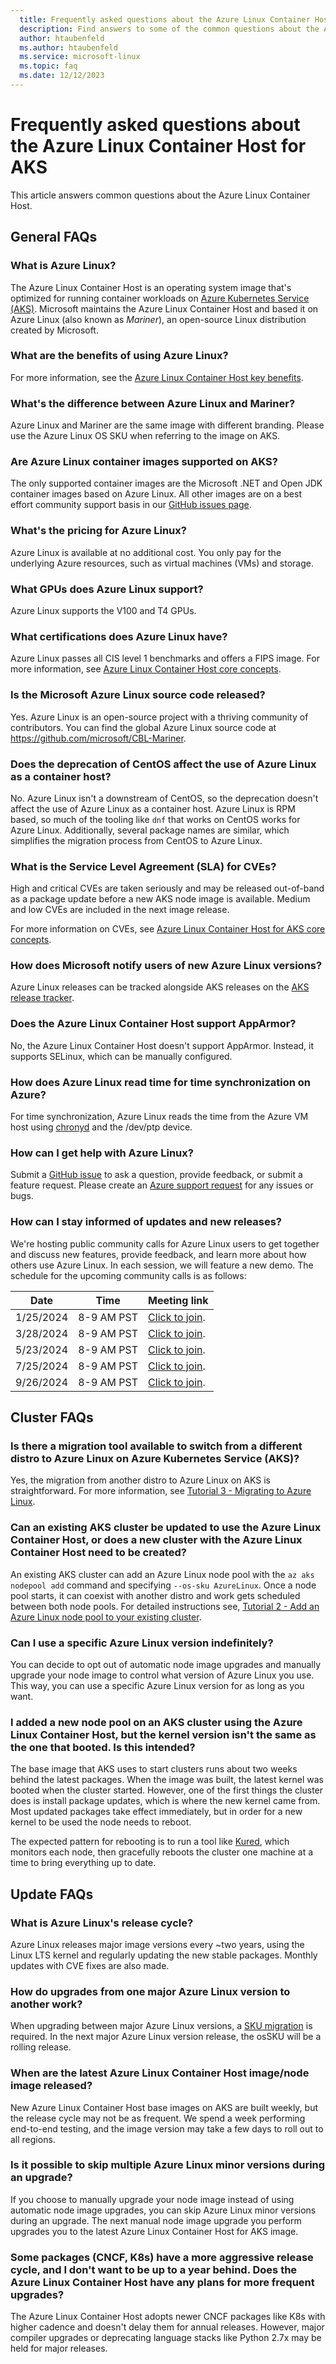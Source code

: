 ```yaml
---
  title: Frequently asked questions about the Azure Linux Container Host for AKS
  description: Find answers to some of the common questions about the Azure Linux Container Host for AKS.
  author: htaubenfeld
  ms.author: htaubenfeld
  ms.service: microsoft-linux
  ms.topic: faq
  ms.date: 12/12/2023
---
```


# Frequently asked questions about the Azure Linux Container Host for AKS

This article answers common questions about the Azure Linux Container Host.

## General FAQs

### What is Azure Linux?

The Azure Linux Container Host is an operating system image that's optimized for running container workloads on [Azure Kubernetes Service (AKS)](../aks/intro-kubernetes.md). Microsoft maintains the Azure Linux Container Host and based it on Azure Linux (also known as *Mariner*), an open-source Linux distribution created by Microsoft.

### What are the benefits of using Azure Linux?

For more information, see the [Azure Linux Container Host key benefits](./intro-azure-linux.md#azure-linux-container-host-key-benefits).

### What's the difference between Azure Linux and Mariner?

Azure Linux and Mariner are the same image with different branding. Please use the Azure Linux OS SKU when referring to the image on AKS.

### Are Azure Linux container images supported on AKS?

The only supported container images are the Microsoft .NET and Open JDK container images based on Azure Linux. All other images are on a best effort community support basis in our [GitHub issues page](https://github.com/microsoft/CBL-Mariner/issues).

### What's the pricing for Azure Linux?

Azure Linux is available at no additional cost. You only pay for the underlying Azure resources, such as virtual machines (VMs) and storage.

### What GPUs does Azure Linux support?

Azure Linux supports the V100 and T4 GPUs.

### What certifications does Azure Linux have?

Azure Linux passes all CIS level 1 benchmarks and offers a FIPS image. For more information, see [Azure Linux Container Host core concepts](./concepts-core.md).

### Is the Microsoft Azure Linux source code released?

Yes. Azure Linux is an open-source project with a thriving community of contributors. You can find the global Azure Linux source code at https://github.com/microsoft/CBL-Mariner.
  
### Does the deprecation of CentOS affect the use of Azure Linux as a container host?

No. Azure Linux isn't a downstream of CentOS, so the deprecation doesn't affect the use of Azure Linux as a container host. Azure Linux is RPM based, so much of the tooling like `dnf` that works on CentOS works for Azure Linux. Additionally, several package names are similar, which simplifies the migration process from CentOS to Azure Linux.

### What is the Service Level Agreement (SLA) for CVEs?

High and critical CVEs are taken seriously and may be released out-of-band as a package update before a new AKS node image is available. Medium and low CVEs are included in the next image release.

For more information on CVEs, see [Azure Linux Container Host for AKS core concepts](./concepts-core.md#cve-infrastructure).

### How does Microsoft notify users of new Azure Linux versions?

Azure Linux releases can be tracked alongside AKS releases on the [AKS release tracker](../../articles/aks/release-tracker.md).

### Does the Azure Linux Container Host support AppArmor?

No, the Azure Linux Container Host doesn't support AppArmor. Instead, it supports SELinux, which can be manually configured.

### How does Azure Linux read time for time synchronization on Azure?

For time synchronization, Azure Linux reads the time from the Azure VM host using [chronyd](../../articles/virtual-machines/linux/time-sync.md#chrony) and the /dev/ptp device.

### How can I get help with Azure Linux?

Submit a [GitHub issue](https://github.com/microsoft/CBL-Mariner/issues/new/choose) to ask a question, provide feedback, or submit a feature request. Please create an [Azure support request](./support-help.md#create-an-azure-support-request) for any issues or bugs.

### How can I stay informed of updates and new releases?

We're hosting public community calls for Azure Linux users to get together and discuss new features, provide feedback, and learn more about how others use Azure Linux. In each session, we will feature a new demo. The schedule for the upcoming community calls is as follows:

| Date | Time | Meeting link |
| --- | --- | --- |
| 1/25/2024 | 8-9 AM PST | [Click to join](https://teams.microsoft.com/l/meetup-join/19%3ameeting_NGM1YWZiMDMtYWZkZi00NzBmLWExNjgtM2RkMjFmYTNiYmU2%40thread.v2/0?context=%7b%22Tid%22%3a%2272f988bf-86f1-41af-91ab-2d7cd011db47%22%2c%22Oid%22%3a%2230697089-15b8-4c68-b67e-7db9cd4f02ea%22%7d). |
| 3/28/2024 | 8-9 AM PST | [Click to join](https://teams.microsoft.com/l/meetup-join/19%3ameeting_NGM1YWZiMDMtYWZkZi00NzBmLWExNjgtM2RkMjFmYTNiYmU2%40thread.v2/0?context=%7b%22Tid%22%3a%2272f988bf-86f1-41af-91ab-2d7cd011db47%22%2c%22Oid%22%3a%2230697089-15b8-4c68-b67e-7db9cd4f02ea%22%7d). |
| 5/23/2024 | 8-9 AM PST | [Click to join](https://teams.microsoft.com/l/meetup-join/19%3ameeting_NGM1YWZiMDMtYWZkZi00NzBmLWExNjgtM2RkMjFmYTNiYmU2%40thread.v2/0?context=%7b%22Tid%22%3a%2272f988bf-86f1-41af-91ab-2d7cd011db47%22%2c%22Oid%22%3a%2230697089-15b8-4c68-b67e-7db9cd4f02ea%22%7d). |
| 7/25/2024 | 8-9 AM PST | [Click to join](https://teams.microsoft.com/l/meetup-join/19%3ameeting_NGM1YWZiMDMtYWZkZi00NzBmLWExNjgtM2RkMjFmYTNiYmU2%40thread.v2/0?context=%7b%22Tid%22%3a%2272f988bf-86f1-41af-91ab-2d7cd011db47%22%2c%22Oid%22%3a%2230697089-15b8-4c68-b67e-7db9cd4f02ea%22%7d). |
| 9/26/2024 | 8-9 AM PST | [Click to join](https://teams.microsoft.com/l/meetup-join/19%3ameeting_NGM1YWZiMDMtYWZkZi00NzBmLWExNjgtM2RkMjFmYTNiYmU2%40thread.v2/0?context=%7b%22Tid%22%3a%2272f988bf-86f1-41af-91ab-2d7cd011db47%22%2c%22Oid%22%3a%2230697089-15b8-4c68-b67e-7db9cd4f02ea%22%7d). |

## Cluster FAQs

### Is there a migration tool available to switch from a different distro to Azure Linux on Azure Kubernetes Service (AKS)?

Yes, the migration from another distro to Azure Linux on AKS is straightforward. For more information, see [Tutorial 3 - Migrating to Azure Linux](./tutorial-azure-linux-migration.md).

### Can an existing AKS cluster be updated to use the Azure Linux Container Host, or does a new cluster with the Azure Linux Container Host need to be created?

An existing AKS cluster can add an Azure Linux node pool with the `az aks nodepool add` command and specifying `--os-sku AzureLinux`. Once a node pool starts, it can coexist with another distro and work gets scheduled between both node pools. For detailed instructions see, [Tutorial 2 - Add an Azure Linux node pool to your existing cluster](./tutorial-azure-linux-add-nodepool.md).

### Can I use a specific Azure Linux version indefinitely?

You can decide to opt out of automatic node image upgrades and manually upgrade your node image to control what version of Azure Linux you use. This way, you can use a specific Azure Linux version for as long as you want.

### I added a new node pool on an AKS cluster using the Azure Linux Container Host, but the kernel version isn't the same as the one that booted. Is this intended?

The base image that AKS uses to start clusters runs about two weeks behind the latest packages. When the image was built, the latest kernel was booted when the cluster started. However, one of the first things the cluster does is install package updates, which is where the new kernel came from. Most updated packages take effect immediately, but in order for a new kernel to be used the node needs to reboot.

The expected pattern for rebooting is to run a tool like [Kured](https://github.com/weaveworks/kured), which monitors each node, then gracefully reboots the cluster one machine at a time to bring everything up to date.

## Update FAQs

### What is Azure Linux's release cycle?

Azure Linux releases major image versions every ~two years, using the Linux LTS kernel and regularly updating the new stable packages. Monthly updates with CVE fixes are also made.

### How do upgrades from one major Azure Linux version to another work?

When upgrading between major Azure Linux versions, a [SKU migration](./tutorial-azure-linux-migration.md) is required. In the next major Azure Linux version release, the osSKU will be a rolling release.

### When are the latest Azure Linux Container Host image/node image released?

New Azure Linux Container Host base images on AKS are built weekly, but the release cycle may not be as frequent. We spend a week performing end-to-end testing, and the image version may take a few days to roll out to all regions.

### Is it possible to skip multiple Azure Linux minor versions during an upgrade?

If you choose to manually upgrade your node image instead of using automatic node image upgrades, you can skip Azure Linux minor versions during an upgrade. The next manual node image upgrade you perform upgrades you to the latest Azure Linux Container Host for AKS image.

### Some packages (CNCF, K8s) have a more aggressive release cycle, and I don't want to be up to a year behind. Does the Azure Linux Container Host have any plans for more frequent upgrades?

The Azure Linux Container Host adopts newer CNCF packages like K8s with higher cadence and doesn't delay them for annual releases. However, major compiler upgrades or deprecating language stacks like Python 2.7x may be held for major releases.
